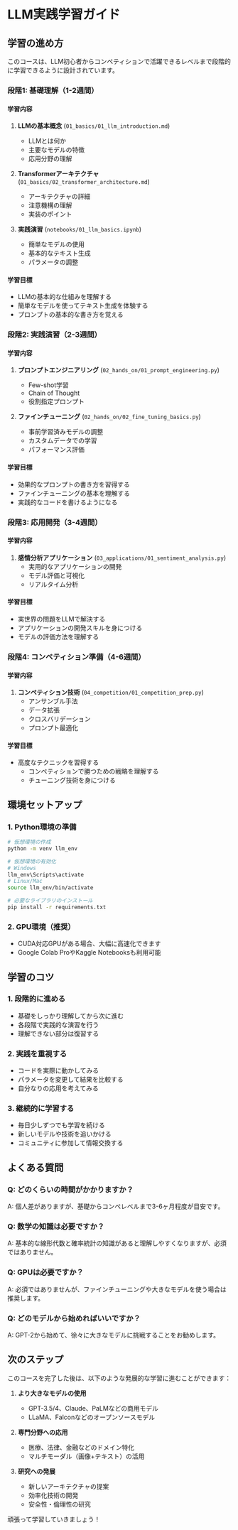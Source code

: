 # LLM実践学習ガイド

## 学習の進め方

このコースは、LLM初心者からコンペティションで活躍できるレベルまで段階的に学習できるように設計されています。

### 段階1: 基礎理解（1-2週間）

#### 学習内容
1. **LLMの基本概念** (`01_basics/01_llm_introduction.md`)
   - LLMとは何か
   - 主要なモデルの特徴
   - 応用分野の理解

2. **Transformerアーキテクチャ** (`01_basics/02_transformer_architecture.md`)
   - アーキテクチャの詳細
   - 注意機構の理解
   - 実装のポイント

3. **実践演習** (`notebooks/01_llm_basics.ipynb`)
   - 簡単なモデルの使用
   - 基本的なテキスト生成
   - パラメータの調整

#### 学習目標
- LLMの基本的な仕組みを理解する
- 簡単なモデルを使ってテキスト生成を体験する
- プロンプトの基本的な書き方を覚える

### 段階2: 実践演習（2-3週間）

#### 学習内容
1. **プロンプトエンジニアリング** (`02_hands_on/01_prompt_engineering.py`)
   - Few-shot学習
   - Chain of Thought
   - 役割指定プロンプト

2. **ファインチューニング** (`02_hands_on/02_fine_tuning_basics.py`)
   - 事前学習済みモデルの調整
   - カスタムデータでの学習
   - パフォーマンス評価

#### 学習目標
- 効果的なプロンプトの書き方を習得する
- ファインチューニングの基本を理解する
- 実践的なコードを書けるようになる

### 段階3: 応用開発（3-4週間）

#### 学習内容
1. **感情分析アプリケーション** (`03_applications/01_sentiment_analysis.py`)
   - 実用的なアプリケーションの開発
   - モデル評価と可視化
   - リアルタイム分析

#### 学習目標
- 実世界の問題をLLMで解決する
- アプリケーションの開発スキルを身につける
- モデルの評価方法を理解する

### 段階4: コンペティション準備（4-6週間）

#### 学習内容
1. **コンペティション技術** (`04_competition/01_competition_prep.py`)
   - アンサンブル手法
   - データ拡張
   - クロスバリデーション
   - プロンプト最適化

#### 学習目標
- 高度なテクニックを習得する
   - コンペティションで勝つための戦略を理解する
   - チューニング技術を身につける

## 環境セットアップ

### 1. Python環境の準備
```bash
# 仮想環境の作成
python -m venv llm_env

# 仮想環境の有効化
# Windows
llm_env\Scripts\activate
# Linux/Mac
source llm_env/bin/activate

# 必要なライブラリのインストール
pip install -r requirements.txt
```

### 2. GPU環境（推奨）
- CUDA対応GPUがある場合、大幅に高速化できます
- Google Colab ProやKaggle Notebooksも利用可能

## 学習のコツ

### 1. 段階的に進める
- 基礎をしっかり理解してから次に進む
- 各段階で実践的な演習を行う
- 理解できない部分は復習する

### 2. 実践を重視する
- コードを実際に動かしてみる
- パラメータを変更して結果を比較する
- 自分なりの応用を考えてみる

### 3. 継続的に学習する
- 毎日少しずつでも学習を続ける
- 新しいモデルや技術を追いかける
- コミュニティに参加して情報交換する

## よくある質問

### Q: どのくらいの時間がかかりますか？
A: 個人差がありますが、基礎からコンペレベルまで3-6ヶ月程度が目安です。

### Q: 数学の知識は必要ですか？
A: 基本的な線形代数と確率統計の知識があると理解しやすくなりますが、必須ではありません。

### Q: GPUは必要ですか？
A: 必須ではありませんが、ファインチューニングや大きなモデルを使う場合は推奨します。

### Q: どのモデルから始めればいいですか？
A: GPT-2から始めて、徐々に大きなモデルに挑戦することをお勧めします。

## 次のステップ

このコースを完了した後は、以下のような発展的な学習に進むことができます：

1. **より大きなモデルの使用**
   - GPT-3.5/4、Claude、PaLMなどの商用モデル
   - LLaMA、Falconなどのオープンソースモデル

2. **専門分野への応用**
   - 医療、法律、金融などのドメイン特化
   - マルチモーダル（画像+テキスト）の活用

3. **研究への発展**
   - 新しいアーキテクチャの提案
   - 効率化技術の開発
   - 安全性・倫理性の研究

頑張って学習していきましょう！
